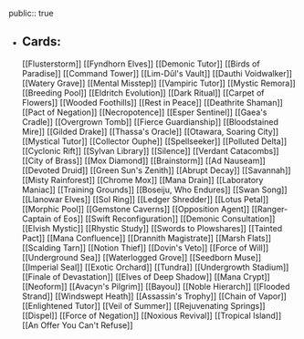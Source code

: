 public:: true
- ## Cards:
	[[Flusterstorm]]
	[[Fyndhorn Elves]]
	[[Demonic Tutor]]
	[[Birds of Paradise]]
	[[Command Tower]]
	[[Lim-Dûl's Vault]]
	[[Dauthi Voidwalker]]
	[[Watery Grave]]
	[[Mental Misstep]]
	[[Vampiric Tutor]]
	[[Mystic Remora]]
	[[Breeding Pool]]
	[[Eldritch Evolution]]
	[[Dark Ritual]]
	[[Carpet of Flowers]]
	[[Wooded Foothills]]
	[[Rest in Peace]]
	[[Deathrite Shaman]]
	[[Pact of Negation]]
	[[Necropotence]]
	[[Esper Sentinel]]
	[[Gaea's Cradle]]
	[[Overgrown Tomb]]
	[[Fierce Guardianship]]
	[[Bloodstained Mire]]
	[[Gilded Drake]]
	[[Thassa's Oracle]]
	[[Otawara, Soaring City]]
	[[Mystical Tutor]]
	[[Collector Ouphe]]
	[[Spellseeker]]
	[[Polluted Delta]]
	[[Cyclonic Rift]]
	[[Sylvan Library]]
	[[Silence]]
	[[Verdant Catacombs]]
	[[City of Brass]]
	[[Mox Diamond]]
	[[Brainstorm]]
	[[Ad Nauseam]]
	[[Devoted Druid]]
	[[Green Sun's Zenith]]
	[[Abrupt Decay]]
	[[Savannah]]
	[[Misty Rainforest]]
	[[Chrome Mox]]
	[[Mana Drain]]
	[[Laboratory Maniac]]
	[[Training Grounds]]
	[[Boseiju, Who Endures]]
	[[Swan Song]]
	[[Llanowar Elves]]
	[[Sol Ring]]
	[[Ledger Shredder]]
	[[Lotus Petal]]
	[[Morphic Pool]]
	[[Gemstone Caverns]]
	[[Opposition Agent]]
	[[Ranger-Captain of Eos]]
	[[Swift Reconfiguration]]
	[[Demonic Consultation]]
	[[Elvish Mystic]]
	[[Rhystic Study]]
	[[Swords to Plowshares]]
	[[Tainted Pact]]
	[[Mana Confluence]]
	[[Drannith Magistrate]]
	[[Marsh Flats]]
	[[Scalding Tarn]]
	[[Notion Thief]]
	[[Dovin's Veto]]
	[[Force of Will]]
	[[Underground Sea]]
	[[Waterlogged Grove]]
	[[Seedborn Muse]]
	[[Imperial Seal]]
	[[Exotic Orchard]]
	[[Tundra]]
	[[Undergrowth Stadium]]
	[[Finale of Devastation]]
	[[Elves of Deep Shadow]]
	[[Mana Crypt]]
	[[Neoform]]
	[[Avacyn's Pilgrim]]
	[[Bayou]]
	[[Noble Hierarch]]
	[[Flooded Strand]]
	[[Windswept Heath]]
	[[Assassin's Trophy]]
	[[Chain of Vapor]]
	[[Enlightened Tutor]]
	[[Veil of Summer]]
	[[Rejuvenating Springs]]
	[[Dispel]]
	[[Force of Negation]]
	[[Noxious Revival]]
	[[Tropical Island]]
	[[An Offer You Can't Refuse]]
